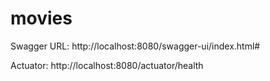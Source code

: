 # movies

Swagger URL: http://localhost:8080/swagger-ui/index.html#

Actuator: http://localhost:8080/actuator/health